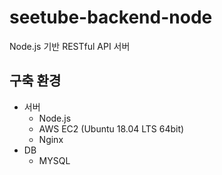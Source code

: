 # seetube-backend-node

Node.js 기반 RESTful API 서버

## 구축 환경

- 서버
  - Node.js
  - AWS EC2 (Ubuntu 18.04 LTS 64bit)
  - Nginx
- DB
  - MYSQL

